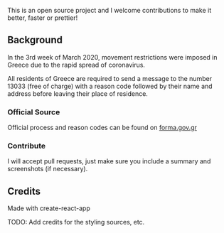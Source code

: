 This is an open source project and I welcome contributions to make it better, faster or prettier!

## Background
In the 3rd week of March 2020, movement restrictions were imposed in Greece due to the rapid spread of coronavirus. 

All residents of Greece are required to send a message to the number 13033 (free of charge) with a reason code followed by their name and address before leaving their place of residence.

### Official Source

Official process and reason codes can be found on <a href="https://forma.gov.gr/#sms" target="_blank">forma.gov.gr</a>

### Contribute
I will accept pull requests, just make sure you include a summary and screenshots (if necessary).

## Credits
Made with create-react-app

TODO: Add credits for the styling sources, etc.
